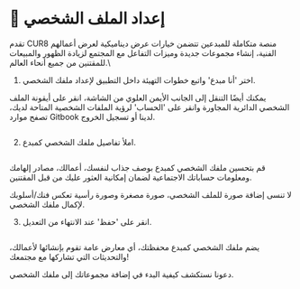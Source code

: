 # 🎨 إعداد الملف الشخصي

تقدم CUR8 منصة متكاملة للمبدعين تتضمن خيارات عرض ديناميكية لعرض أعمالهم الفنية، إنشاء مجموعات جديدة وميزات التفاعل مع المجتمع لزيادة الظهور والمبيعات للمقتنين من جميع أنحاء العالم.\

1. اختر 'أنا مبدع' واتبع خطوات التهيئة داخل التطبيق لإعداد ملفك الشخصي.

يمكنك أيضًا التنقل إلى الجانب الأيمن العلوي من الشاشة، انقر على أيقونة الملف الشخصي الدائرية المجاورة وانقر على 'الحساب' لرؤية الملفات الشخصية المتاحة لديك، تصفح موارد Gitbook لدينا أو تسجيل الخروج.

<figure><img src="../.gitbook/assets/Screenshot 2025-01-03 at 07.47.41.png" alt=""><figcaption></figcaption></figure>

2. املأ تفاصيل ملفك الشخصي كمبدع.

<figure><img src="../.gitbook/assets/Screenshot 2024-12-04 at 08.02.51.png" alt=""><figcaption></figcaption></figure>

قم بتحسين ملفك الشخصي كمبدع بوصف جذاب لنفسك، أعمالك، مصادر إلهامك ومعلومات حساباتك الاجتماعية لضمان إمكانية العثور عليك من قبل المقتنين.

لا تنسى إضافة صورة للملف الشخصي، صورة مصغرة وصورة رأسية تعكس فنك/أسلوبك لإكمال ملفك الشخصي.

3. انقر على 'حفظ' عند الانتهاء من التعديل.

<figure><img src="../.gitbook/assets/Screenshot 2025-01-03 at 12.36.41.png" alt=""><figcaption></figcaption></figure>

يضم ملفك الشخصي كمبدع محفظتك، أي معارض عامة تقوم بإنشائها لأعمالك، والتحديثات التي تشاركها مع مجتمعك!&#x20;

دعونا نستكشف كيفية البدء في إضافة مجموعاتك إلى ملفك الشخصي.